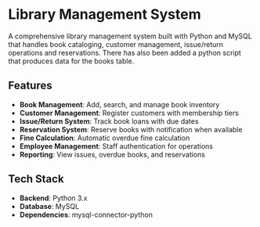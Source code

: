 # Library Management System

A comprehensive library management system built with Python and MySQL that handles book cataloging, customer management, issue/return operations and reservations. There has also been added a python script that produces data for the books table.

## Features

- **Book Management**: Add, search, and manage book inventory
- **Customer Management**: Register customers with membership tiers
- **Issue/Return System**: Track book loans with due dates
- **Reservation System**: Reserve books with notification when available
- **Fine Calculation**: Automatic overdue fine calculation
- **Employee Management**: Staff authentication for operations
- **Reporting**: View issues, overdue books, and reservations

## Tech Stack

- **Backend**: Python 3.x
- **Database**: MySQL
- **Dependencies**: mysql-connector-python


